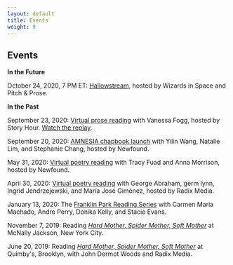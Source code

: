 ```yaml
---
layout: default
title: Events
weight: 9
---
```


Events
-------

__In the Future__

October 24, 2020, 7 PM ET: [Hallowstream](https://pitchandprose.regfox.com/hallowstream-presented-by-wizards-in-space-and-pitch-prose), hosted by Wizards in Space and Pitch & Prose.
<!-- The future is not yet known. -->

__In the Past__

September 23, 2020: [Virtual prose reading](https://www.storyhour2020.com/) with Vanessa Fogg, hosted by Story Hour. [Watch the replay](https://www.facebook.com/102109784794285/videos/250862656230850/).

September 20, 2020: [AMNESIA chapbook launch](https://www.facebook.com/events/461453208145639/) with Yilin Wang, Natalie Lim, and Stephanie Chang, hosted by Newfound.

May 31, 2020: [Virtual poetry reading](https://www.facebook.com/events/552397122134623/) with Tracy Fuad and Anna Morrison, hosted by Newfound.

April 30, 2020: <a href="https://www.eventbrite.com/e/radix-media-virtual-poetry-reading-tickets-103472426814">Virtual poetry reading</a> with George Abraham, germ lynn, Ingrid Jendrzejewski, and María José Giménez, hosted by Radix Media.

January 13, 2020: The <a href="https://www.facebook.com/events/854423785017160">Franklin Park Reading Series</a> with Carmen Maria Machado, Andre Perry, Donika Kelly, and Stacie Evans.

November 7, 2019: Reading <a href="https://radixmedia.org/product/hard-mother-by-hal-y-zhang/"><em>Hard Mother, Spider Mother, Soft Mother</em></a> at McNally Jackson, New York City.

June 20, 2019: Reading <a href="https://radixmedia.org/product/hard-mother-by-hal-y-zhang/"><em>Hard Mother, Spider Mother, Soft Mother</em></a> at Quimby's, Brooklyn, with John Dermot Woods and Radix Media.
